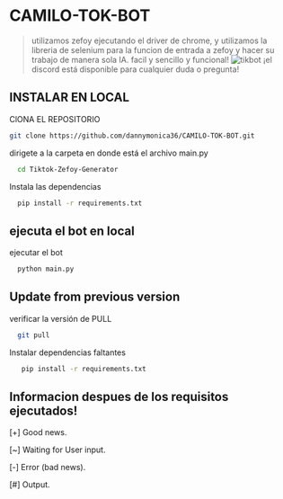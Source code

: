 # CAMILO-TOK-BOT
> utilizamos zefoy ejecutando el driver de chrome, y utilizamos la libreria de selenium para la funcion de entrada a zefoy y hacer su trabajo de manera sola IA. facil y sencillo y funcional!
> ![tikbot](https://github.com/dannymonica36/CAMILO-TOK-BOT.git)
> ¡el discord está disponible para cualquier duda o pregunta!


## INSTALAR EN LOCAL

ClONA EL REPOSITORIO

```bash
git clone https://github.com/dannymonica36/CAMILO-TOK-BOT.git
```

dirigete a la carpeta en donde está el archivo main.py

```bash
  cd Tiktok-Zefoy-Generator
```

Instala las dependencias

```bash
  pip install -r requirements.txt
```

## ejecuta el bot en local

ejecutar el bot

```bash
  python main.py
```

## Update from previous version

verificar la versión de PULL

```bash
  git pull
```

Instalar dependencias faltantes

```bash
   pip install -r requirements.txt
```

## Informacion despues de los requisitos ejecutados!

[+] Good news.

[~] Waiting for User input.

[-] Error (bad news).

[#] Output.

